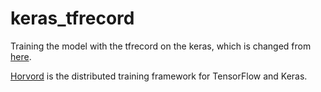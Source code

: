 # keras_tfrecord
Training the model with the tfrecord on the keras, which is changed from [here](https://github.com/keras-team/keras/blob/master/examples/mnist_tfrecord.py).

[Horvord](https://github.com/uber/horovod) is the distributed training framework for TensorFlow and Keras.
